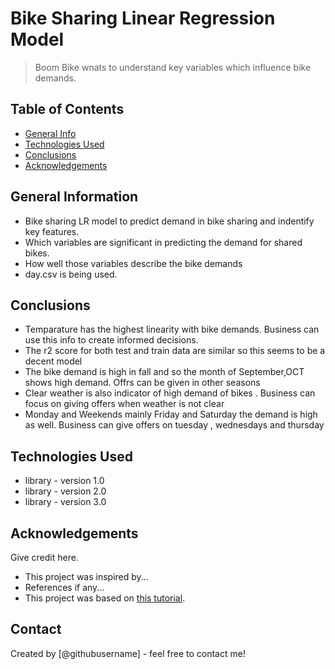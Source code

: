 # Bike Sharing Linear Regression Model
> Boom Bike wnats to understand key variables which influence bike demands.


## Table of Contents
* [General Info](#general-information)
* [Technologies Used](#technologies-used)
* [Conclusions](#conclusions)
* [Acknowledgements](#acknowledgements)



## General Information
- Bike sharing LR model to predict demand in bike sharing and indentify key features.
- Which variables are significant in predicting the demand for shared bikes.
- How well those variables describe the bike demands
- day.csv is being used.



## Conclusions
- Temparature has the highest linearity with bike demands. Business can use this info to create informed decisions.
- The r2 score for both test and train data are similar so this seems to be a decent model
- The bike demand is high in fall and so the month of September,OCT shows high demand. Offrs can be given in other seasons
- Clear weather is also indicator of high demand of bikes . Business can focus on giving offers when weather is not clear
- Monday and Weekends mainly Friday and Saturday the demand is high as well. Business can give offers on tuesday , wednesdays and thursday




## Technologies Used
- library - version 1.0
- library - version 2.0
- library - version 3.0

<!-- As the libraries versions keep on changing, it is recommended to mention the version of library used in this project -->

## Acknowledgements
Give credit here.
- This project was inspired by...
- References if any...
- This project was based on [this tutorial](https://www.example.com).


## Contact
Created by [@githubusername] - feel free to contact me!


<!-- Optional -->
<!-- ## License -->
<!-- This project is open source and available under the [... License](). -->

<!-- You don't have to include all sections - just the one's relevant to your project -->